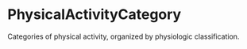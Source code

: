 # PhysicalActivityCategory

Categories of physical activity, organized by physiologic classification.
